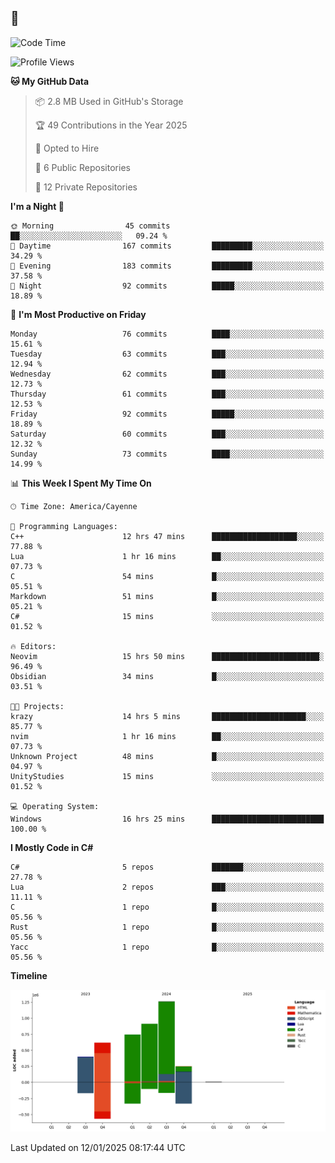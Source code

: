 ## 🐀

<!--START_SECTION:waka-->
![Code Time](http://img.shields.io/badge/Code%20Time-248%20hrs%2011%20mins-blue)

![Profile Views](http://img.shields.io/badge/Profile%20Views-0-blue)

**🐱 My GitHub Data** 

> 📦 2.8 MB Used in GitHub's Storage 
 > 
> 🏆 49 Contributions in the Year 2025
 > 
> 💼 Opted to Hire
 > 
> 📜 6 Public Repositories 
 > 
> 🔑 12 Private Repositories 
 > 
**I'm a Night 🦉** 

```text
🌞 Morning                45 commits          ██░░░░░░░░░░░░░░░░░░░░░░░   09.24 % 
🌆 Daytime                167 commits         █████████░░░░░░░░░░░░░░░░   34.29 % 
🌃 Evening                183 commits         █████████░░░░░░░░░░░░░░░░   37.58 % 
🌙 Night                  92 commits          █████░░░░░░░░░░░░░░░░░░░░   18.89 % 
```
📅 **I'm Most Productive on Friday** 

```text
Monday                   76 commits          ████░░░░░░░░░░░░░░░░░░░░░   15.61 % 
Tuesday                  63 commits          ███░░░░░░░░░░░░░░░░░░░░░░   12.94 % 
Wednesday                62 commits          ███░░░░░░░░░░░░░░░░░░░░░░   12.73 % 
Thursday                 61 commits          ███░░░░░░░░░░░░░░░░░░░░░░   12.53 % 
Friday                   92 commits          █████░░░░░░░░░░░░░░░░░░░░   18.89 % 
Saturday                 60 commits          ███░░░░░░░░░░░░░░░░░░░░░░   12.32 % 
Sunday                   73 commits          ████░░░░░░░░░░░░░░░░░░░░░   14.99 % 
```


📊 **This Week I Spent My Time On** 

```text
🕑︎ Time Zone: America/Cayenne

💬 Programming Languages: 
C++                      12 hrs 47 mins      ███████████████████░░░░░░   77.88 % 
Lua                      1 hr 16 mins        ██░░░░░░░░░░░░░░░░░░░░░░░   07.73 % 
C                        54 mins             █░░░░░░░░░░░░░░░░░░░░░░░░   05.51 % 
Markdown                 51 mins             █░░░░░░░░░░░░░░░░░░░░░░░░   05.21 % 
C#                       15 mins             ░░░░░░░░░░░░░░░░░░░░░░░░░   01.52 % 

🔥 Editors: 
Neovim                   15 hrs 50 mins      ████████████████████████░   96.49 % 
Obsidian                 34 mins             █░░░░░░░░░░░░░░░░░░░░░░░░   03.51 % 

🐱‍💻 Projects: 
krazy                    14 hrs 5 mins       █████████████████████░░░░   85.77 % 
nvim                     1 hr 16 mins        ██░░░░░░░░░░░░░░░░░░░░░░░   07.73 % 
Unknown Project          48 mins             █░░░░░░░░░░░░░░░░░░░░░░░░   04.97 % 
UnityStudies             15 mins             ░░░░░░░░░░░░░░░░░░░░░░░░░   01.52 % 

💻 Operating System: 
Windows                  16 hrs 25 mins      █████████████████████████   100.00 % 
```

**I Mostly Code in C#** 

```text
C#                       5 repos             ███████░░░░░░░░░░░░░░░░░░   27.78 % 
Lua                      2 repos             ███░░░░░░░░░░░░░░░░░░░░░░   11.11 % 
C                        1 repo              █░░░░░░░░░░░░░░░░░░░░░░░░   05.56 % 
Rust                     1 repo              █░░░░░░░░░░░░░░░░░░░░░░░░   05.56 % 
Yacc                     1 repo              █░░░░░░░░░░░░░░░░░░░░░░░░   05.56 % 
```



**Timeline**

![Lines of Code chart](https://raw.githubusercontent.com/gbrlferz/gbrlferz/main/assets/bar_graph.png)


 Last Updated on 12/01/2025 08:17:44 UTC
<!--END_SECTION:waka-->
